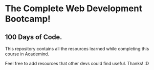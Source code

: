 # The Complete Web Development Bootcamp!
## 100 Days of Code.

This repository contains all the resources learned while completing this course in Academind.

Feel free to add resources that other devs could find useful. Thanks! :D 
